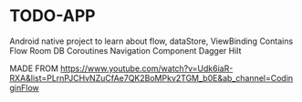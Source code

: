 # TODO-APP

Android native project to learn about flow, dataStore, ViewBinding Contains Flow Room DB Coroutines Navigation Component Dagger Hilt

MADE FROM https://www.youtube.com/watch?v=Udk6iaR-RXA&list=PLrnPJCHvNZuCfAe7QK2BoMPkv2TGM_b0E&ab_channel=CodinginFlow
